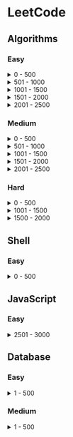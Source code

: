 # LeetCode

## Algorithms

### Easy

<details>
<summary> 0 - 500 </summary>

- P1-Two_Sum
- P9-Palindrome_Number
- P13-Roman_to_Integer
- P14-Longest_Common_Prefix
- P20-Valid_Parentheses
- P21-Merge_Two_Sorted_List
- P26-Remove_Duplicates_from_Sorted_Array
- P27-Remove_Element
- P66-Plus_One
- P70-Climbing_Stairs
- P88-Merge_Sorted_Array
- P94-Binary_Tree_Inorder_Traversal
- P100-Same_Tree
- P110-Balanced_Binary_Tree
- P111-Minimum_Depth_of_Binary_Tree
- P118-Pascal's_Triangle
- P119-Pascal's_Triangle_II
- P121-Best_Time_to_Buy_and_Sell_Stock
- P141-Linked_List_Cycle
- P160-Intersection_of_Two_Linked_Lists
- P169-Majority_Element
- P203-Remove_Linked_List_Elements
- P217-Contains_Duplicate
- P226-Invert_Binary_Tree
- P242-Valid_Anagram
- P326-Power_of_Three
- P344-Reverse_String
- P374-Guess_Number_Higher_or_Lower
- P383-Ransom_Note

</details>
<details>
<summary> 501 - 1000 </summary>

- P680-Valid_Palindrome_II
- P682-Baseball_Game
- P700-Search_in_a_Binary_Search_Tree
- P724-Find_Pivot_Index
- P733-Flood_Fill
- P747-Largest_Number_At_Least_Twice_of_Others

</details>
<details>
<summary> 1001 - 1500 </summary>

- P1221-Split_a_String_in_Balanced_Strings

</details>
<details>
<summary> 1501 - 2000 </summary>

- P1614-Maximum_Nesting_Depth_of_the_Parentheses

</details>
<details>
<summary> 2001 - 2500 </summary>

- P2243-Calculate_Digit_Sum_of_a_String

</details>

### Medium

<details>
<summary> 0 - 500 </summary>

- P2-Add_Two_Numbers
- P3-Longest_Substring_Without_Repeating_Characters
- P5-Longest_Palindromic_Substring
- P7-Reverse_Integer
- P8-String_to_Integer(atoi)
- P11-Container_With_Most_Water
- P15-3Sum
- P19-Remove_Nth_Node_From_End_of_List
- P24-Swap_Nodes_in_Pairs
- P33-Search_in_Rotated_Sorted_Array
- P34-Find_First_and_Last_Position_of_Element_in_Sorted_Array
- P49-Group_Anagrams
- P50-Pow(x,n)
- P53-Maximum_Subarray
- P59-Spiral_Matrix_II
- P62-Unique_Paths
- P64-Minimum_Path_Sum
- P74-Search_a_2D_Matrix
- P79-Word_Search
- P95-Unique_Binary_Search_Trees_II
- P96_Unique_Binary_Search_Trees
- P98-Validate_Binary_Search_Tree
- P102-Binary_Tree_Level_Order_Traversal
- P105-Construct_Binary_Tree_from_Preorder_and_Inorder_Traversal
- P120-Triangle
- P122-Best_Time_to_Buy_and_Sell_Stock_II
- P128-Longest_Consecutive_Sequence
- P139-Word_Break
- P142-Linked_List_Cycle_II
- P151-Reverse_Words_in_a_String
- P152-Maximum_Product_Subarray
- P153-Find_Minimum_in_Rotated_Sorted_Array
- P198-House_Robber
- P200-Number_of_Islands
- P209-Minimum_Size_Subarray_Sum
- P213-House_Robber_II
- P229-Majority_Element_II
- P236-Lowest_Common_Ancestor_of_a_Binary_Tree
- P238-Product_of_Array_Except_Self
- P274-H_index
- P279-Perfect_Squares
- P287-Find_the_Duplicate_Number
- P300-Longest_Increasing_Subsequence
- P322-Coin_Change
- P328-Odd_Even_Linked_List
- P377-Combination_Sum_IV
- P393-UTF-8_Validation
- P443-String_Compression

</details>
<details>
<summary> 501 - 1000 </summary>

- P684-Redundant_Connection
- P695-Max_Area_of_Island
- P707-Design_Linked_List
- P718-Maximum_Length_of_Repeated_Subarray
- P743-Network_Delay_Time
- P787-Cheapest_Flights_Within_K_Stops
- P814-Binary_Tree_Pruning

</details>
<details>
<summary> 1001 - 1500 </summary>

- P1143-Longest_Common_Subsequence
- P1262-Greatest_Sum_Divisible_by_Three
- P1382-Balance_a_Binary_Search_Tree
- P1457-Pseudo-Palindromic_Paths_in_a_Binary_Tree

</details>
<details>
<summary> 1501 - 2000 </summary>

- P1584-Min_Cost_to_Connect_All_Points

</details>
<details>
<summary> 2001 - 2500 </summary>

- P2007-Find_Original_Array_From_Doubled_Array
- P2104-Sum_of_Subarray_Ranges
- P2244-Minimum_Rounds_to_Complete_All_Tasks
- P2414-Length_of_the_Longest_Alphabetical_Continuous_Substring

</details>

### Hard

<details>
<summary> 0 - 500 </summary>

- P23-Merge_k_Sorted_Lists
- P123-Best_Time_to_Buy_and_Sell_Stock_III
- P124-Binary_Tree_Maximum_Path_Sum
- P218-The_Skyline_Problem
- P239-Sliding_Window_Maximum

</details>
<details>
<summary> 1001 - 1500 </summary>

- P1278-Palindrome_Partitioning_III
- P1489-Find_Critical_and_Pseudo-Critical_Edges_in_Minimum_Spanning_Tree

</details>
<details>
<summary> 1500 - 2000 </summary>

- P1671-Minimum_Number_of_Removals_to_Make_Mountain_Array

</details>

## Shell

### Easy

<details>
<summary> 0 - 500 </summary>

- P193-Valid_Phone_Numbers

</details>

## JavaScript

### Easy

<details>
<summary> 2501 - 3000 </summary>

- P2626-Array_Reduce_Transformation

</details>

## Database

### Easy

<details>
<summary> 1 - 500 </summary>

- P175-Combine_Two_Tables

</details>

### Medium

<details>
<summary> 1 - 500 </summary>

- P176-Second_Highest_Salary

</details>
